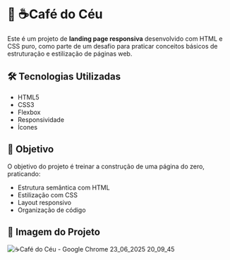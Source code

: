 # 🚀 ☕Café do Céu

Este é um projeto de **landing page responsiva** desenvolvido com HTML e CSS puro, como parte de um desafio para praticar conceitos básicos de estruturação e estilização de páginas web.

## 🛠 Tecnologias Utilizadas

- HTML5
- CSS3
- Flexbox
- Responsividade 
- Ícones

## 🎯 Objetivo

O objetivo do projeto é treinar a construção de uma página do zero, praticando:
- Estrutura semântica com HTML
- Estilização com CSS
- Layout responsivo
- Organização de código

## 📸 Imagem do Projeto

![☕Café do Céu - Google Chrome 23_06_2025 20_09_45](https://github.com/user-attachments/assets/01f3b460-c392-4b09-8f12-26c3e0b5ff4a)


